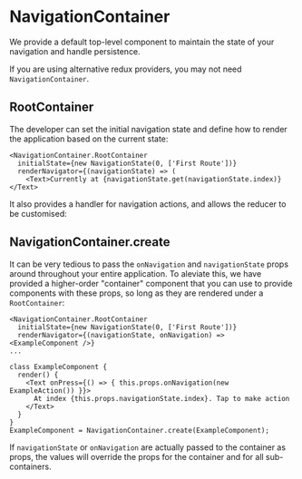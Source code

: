 # NavigationContainer

We provide a default top-level component to maintain the state of your navigation and handle persistence.

If you are using alternative redux providers, you may not need `NavigationContainer`.

## RootContainer

The developer can set the initial navigation state and define how to render the application based on the current state:

```
<NavigationContainer.RootContainer
  initialState={new NavigationState(0, ['First Route'])}
  renderNavigator={(navigationState) => (
    <Text>Currently at {navigationState.get(navigationState.index)}</Text>
```

It also provides a handler for navigation actions, and allows the reducer to be customised:


## NavigationContainer.create

It can be very tedious to pass the `onNavigation` and `navigationState` props around throughout your entire application. To aleviate this, we have provided a higher-order "container" component that you can use to provide components with these props, so long as they are rendered under a `RootContainer`:

```
<NavigationContainer.RootContainer
  initialState={new NavigationState(0, ['First Route'])}
  renderNavigator={(navigationState, onNavigation) => <ExampleComponent />}
...

class ExampleComponent {
  render() {
    <Text onPress={() => { this.props.onNavigation(new ExampleAction()) }}>
      At index {this.props.navigationState.index}. Tap to make action
    </Text>
  }
}
ExampleComponent = NavigationContainer.create(ExampleComponent);
```

If `navigationState` or `onNavigation` are actually passed to the container as props, the values will override the props for the container and for all sub-containers.